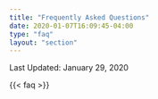 ```yaml
---
title: "Frequently Asked Questions"
date: 2020-01-07T16:09:45-04:00
type: "faq"
layout: "section"
---
```

Last Updated: January 29, 2020

{{< faq >}}